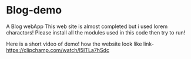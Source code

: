 # Blog-demo
A Blog webApp
This web site is almost completed but i used lorem charactors! 
Please install all the modules used in this  code then try to run!


Here is a short video of demo! how the website look like
link-https://clipchamp.com/watch/l5ITLa7hSdc
